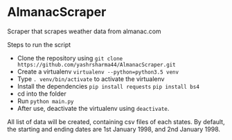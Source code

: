 # AlmanacScraper
Scraper that scrapes weather data from almanac.com

Steps to run the script

* Clone the repository using `git clone https://github.com/yashrsharma44/AlmanacScraper.git`
* Create a virtualenv `virtualenv --python=python3.5 venv`
* Type `. venv/bin/activate` to activate the virtualenv
* Install the dependencies `pip install requests` `pip install bs4`
* cd into the folder
* Run `python main.py`
* After use, deactivate the virtualenv using `deactivate`.

All list of data will be created, containing csv files of each states.
By default, the starting and ending dates are 1st January 1998, and 2nd January 1998.

